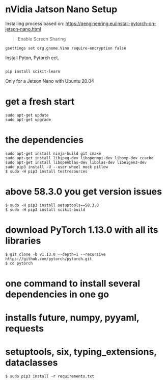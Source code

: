 # nVidia Jatson Nano Setup
Installing process based on: 
https://qengineering.eu/install-pytorch-on-jetson-nano.html



>Enable Screen Sharing
```
gsettings set org.gnome.Vino require-encryption false
```

Install Pyton, Pytorch ect.
```

pip install scikit-learn 
```
Only for a Jetson Nano with Ubuntu 20.04

# get a fresh start
```
sudo apt-get update
sudo apt-get upgrade
```
# the dependencies
```
sudo apt-get install ninja-build git cmake
sudo apt-get install libjpeg-dev libopenmpi-dev libomp-dev ccache
sudo apt-get install libopenblas-dev libblas-dev libeigen3-dev
sudo pip3 install -U --user wheel mock pillow
$ sudo -H pip3 install testresources
```
# above 58.3.0 you get version issues
```
$ sudo -H pip3 install setuptools==58.3.0
$ sudo -H pip3 install scikit-build
```

# download PyTorch 1.13.0 with all its libraries
```
$ git clone -b v1.13.0 --depth=1 --recursive https://github.com/pytorch/pytorch.git
$ cd pytorch
```
# one command to install several dependencies in one go
# installs future, numpy, pyyaml, requests
# setuptools, six, typing_extensions, dataclasses
```
$ sudo pip3 install -r requirements.txt
```
